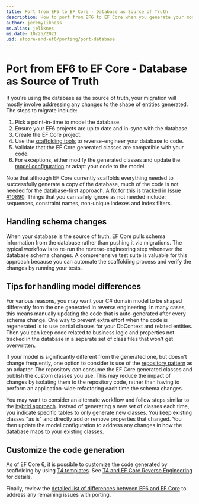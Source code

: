 ```yaml
---
title: Port from EF6 to EF Core - Database as Source of Truth
description: How to port from EF6 to EF Core when you generate your model from the database.
author: jeremylikness
ms.alias: jeliknes
ms.date: 10/25/2021
uid: efcore-and-ef6/porting/port-database
---
```


# Port from EF6 to EF Core - Database as Source of Truth

If you're using the database as the source of truth, your migration will mostly involve addressing any changes to the shape of entities generated. The steps to migrate include:

1. Pick a point-in-time to model the database.
1. Ensure your EF6 projects are up to date and in-sync with the database.
1. Create the EF Core project.
1. Use the [scaffolding tools](/ef/core/managing-schemas/scaffolding) to reverse-engineer your database to code.
1. Validate that the EF Core generated classes are compatible with your code.
1. For exceptions, either modify the generated classes and update the [model configuration](/ef/core/modeling/) or adapt your code to the model.

Note that although EF Core currently scaffolds everything needed to successfully generate a copy of the database, much of the code is not needed for the database-first approach. A fix for this is tracked in [Issue #10890](/dotnet/efcore/issues/10890). Things that you can safely ignore as not needed include: sequences, constraint names, non-unique indexes and index filters.

## Handling schema changes

When your database is the source of truth, EF Core pulls schema information from the database rather than pushing it via migrations. The typical workflow is to re-run the reverse-engineering step whenever the database schema changes. A comprehensive test suite is valuable for this approach because you can automate the scaffolding process and verify the changes by running your tests.

## Tips for handling model differences

For various reasons, you may want your C# domain model to be shaped differently from the one generated in reverse engineering. In many cases, this means manually updating the code that is auto-generated after every schema change. One way to prevent extra effort when the code is regenerated is to use partial classes for your DbContext and related entities. Then you can keep code related to business logic and properties not tracked in the database in a separate set of class files that won't get overwritten.

 If your model is significantly different from the generated one, but doesn't change frequently, one option to consider is use of the [repository pattern](/dotnet/architecture/microservices/microservice-ddd-cqrs-patterns/infrastructure-persistence-layer-design) as an adapter. The repository can consume the EF Core generated classes and publish the custom classes you use. This may reduce the impact of changes by isolating them to the repository code, rather than having to perform an application-wide refactoring each time the schema changes.

You may want to consider an alternate workflow and follow steps similar to the [hybrid approach](/ef/efcore-and-ef6/porting/port-hybrid). Instead of generating a new set of classes each time, you indicate specific tables to only generate new classes. You keep existing classes "as is" and directly add or remove properties that changed. You then update the model configuration to address any changes in how the database maps to your existing classes.

## Customize the code generation

As of EF Core 6, it is possible to customize the code generated by scaffolding by using [T4 templates](/visualstudio/modeling/code-generation-and-t4-text-templates). See [T4 and EF Core Reverse Engineering](https://www.bricelam.net/2020/02/03/t4-and-efcore.html) for details.

Finally, review the [detailed list of differences between EF6 and EF Core](/ef/efcore-and-ef6/porting/port-detailed-cases) to address any remaining issues with porting.
